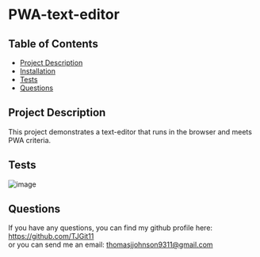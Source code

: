 # PWA-text-editor


## Table of Contents
- [Project Description](#project-description)
- [Installation](#installation)
- [Tests](#tests)
- [Questions](#questions)

## Project Description
This project demonstrates a text-editor that runs in the browser and meets PWA criteria.


## Tests

![image](https://github.com/TJGit11/PWA-text-editor/assets/74613952/3f3e34d8-8265-4393-928c-cbb43e2808ca)


## Questions
If you have any questions, you can find my github profile here: https://github.com/TJGit11 <br/>
or you can send me an email: thomasjjohnson9311@gmail.com
